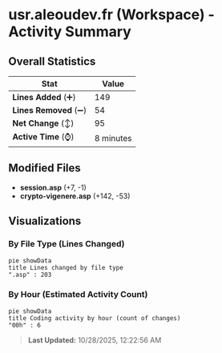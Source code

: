 # usr.aleoudev.fr (Workspace) - Activity Summary 

## Overall Statistics

| Stat                   | Value                                                             |
| ---------------------- | ----------------------------------------------------------------- |
| **Lines Added** (➕)   | 149                                          |
| **Lines Removed** (➖) | 54                                        |
| **Net Change** (↕)    | 95                |
| **Active Time** (⌚)   | 8 minutes |


## Modified Files
- **session.asp** (+7, -1)
- **crypto-vigenere.asp** (+142, -53)

## Visualizations

### By File Type (Lines Changed)

```mermaid
pie showData
title Lines changed by file type
".asp" : 203
```

### By Hour (Estimated Activity Count)

```mermaid
pie showData
title Coding activity by hour (count of changes)
"00h" : 6
```


> **Last Updated:** 10/28/2025, 12:22:56 AM